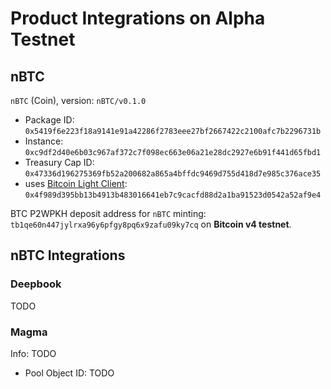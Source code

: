# Product Integrations on Alpha Testnet

## nBTC

`nBTC` (Coin), version: `nBTC/v0.1.0`

- Package ID: `0x5419f6e223f18a9141e91a42286f2783eee27bf2667422c2100afc7b2296731b`
- Instance: `0xc9df2d40e6b03c967af372c7f098ec663e06a21e28dc2927e6b91f441d65fbd1`
- Treasury Cap ID: `0x47336d196275369fb52a200682a865a4bffdc9469d755d418d7e985c376ace35`
- uses [Bitcoin Light Client](https://github.com/gonative-cc/move-bitcoin-spv): `0x4f989d395bb13b4913b483016641eb7c9cacfd88d2a1ba91523d0542a52af9e4`

BTC P2WPKH deposit address for `nBTC` minting: `tb1qe60n447jylrxa96y6pfgy8pq6x9zafu09ky7cq` on **Bitcoin v4 testnet**.

## nBTC Integrations

### Deepbook

TODO

### Magma

Info: TODO

- Pool Object ID: TODO
